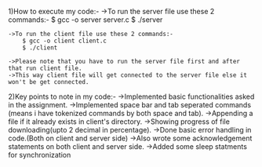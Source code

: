 1)How to execute my code:-
	->To run the server file use these 2 commands:-
		$ gcc -o server server.c
		$ ./server

	->To run the client file use these 2 commands:-
		$ gcc -o client client.c
		$ ./client

	->Please note that you have to run the server file first and after that run client file. 
	->This way client file will get connected to the server file else it won't be get connected.

2)Key points to note in my code:-
	->Implemented basic functionalities asked in the assignment.
	->Implemented space bar and tab seperated commands (means i have tokenized commands by both space and tab). 
	->Appending a file if it already exists in client's directory.
	->Showing progress of file downloading(upto 2 decimal in percentage).
	->Done basic error handling in code.(Both on client and server side)
	->Also wrote some acknowledgement statements on both client and server side.
	->Added some sleep statments for synchronization
